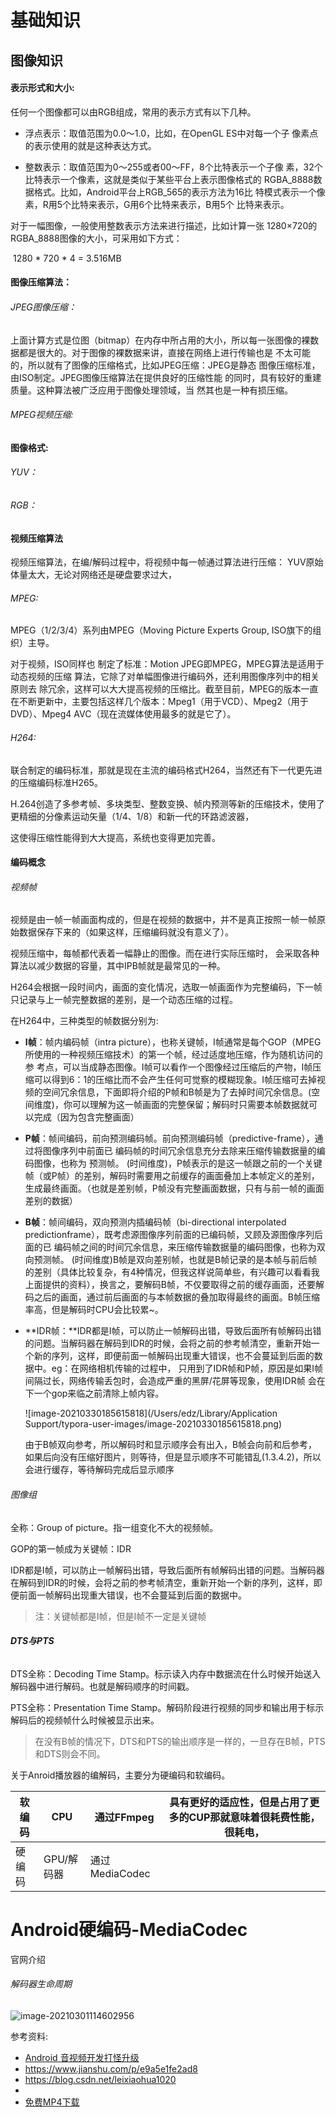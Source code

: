 # 基础知识

## 图像知识

#### 表示形式和大小:

任何一个图像都可以由RGB组成，常用的表示方式有以下几种。 

- 浮点表示：取值范围为0.0～1.0，比如，在OpenGL ES中对每一个子 像素点的表示使用的就是这种表达方式。 

- 整数表示：取值范围为0～255或者00～FF，8个比特表示一个子像 素，32个比特表示一个像素，这就是类似于某些平台上表示图像格式的 RGBA_8888数据格式。比如，Android平台上RGB_565的表示方法为16比 特模式表示一个像素，R用5个比特来表示，G用6个比特来表示，B用5个 比特来表示。 

对于一幅图像，一般使用整数表示方法来进行描述，比如计算一张 1280×720的RGBA_8888图像的大小，可采用如下方式：

​			1280 * 720 * 4 = 3.516MB 

#### 图像压缩算法：

###### JPEG图像压缩：

上面计算方式是位图（bitmap）在内存中所占用的大小，所以每一张图像的裸数据都是很大的。对于图像的裸数据来讲，直接在网络上进行传输也是 不太可能的，所以就有了图像的压缩格式，比如JPEG压缩：JPEG是静态 图像压缩标准，由ISO制定。JPEG图像压缩算法在提供良好的压缩性能 的同时，具有较好的重建质量。这种算法被广泛应用于图像处理领域，当 然其也是一种有损压缩。

###### MPEG视频压缩:



#### 图像格式:

###### YUV：

###### RGB：



#### 视频压缩算法

视频压缩算法，在编/解码过程中，将视频中每一帧通过算法进行压缩： YUV原始体量太大，无论对网络还是硬盘要求过大，

###### MPEG:

MPEG（1/2/3/4）系列由MPEG（Moving Picture Experts Group, ISO旗下的组织）主导。

对于视频，ISO同样也 制定了标准：Motion JPEG即MPEG，MPEG算法是适用于动态视频的压缩 算法，它除了对单幅图像进行编码外，还利用图像序列中的相关原则去 除冗余，这样可以大大提高视频的压缩比。截至目前，MPEG的版本一直 在不断更新中，主要包括这样几个版本：Mpeg1（用于VCD）、Mpeg2（用于 DVD）、Mpeg4 AVC（现在流媒体使用最多的就是它了）。 

###### H264:

联合制定的编码标准，那就是现在主流的编码格式H264，当然还有下一代更先进的压缩编码标准H265。

H.264创造了多参考帧、多块类型、整数变换、帧内预测等新的压缩技术，使用了更精细的分像素运动矢量（1/4、1/8）和新一代的环路滤波器， 

这使得压缩性能得到大大提高，系统也变得更加完善。



#### 编码概念

###### 视频帧

视频是由一帧一帧画面构成的，但是在视频的数据中，并不是真正按照一帧一帧原始数据保存下来的（如果这样，压缩编码就没有意义了）。

视频压缩中，每帧都代表着一幅静止的图像。而在进行实际压缩时， 会采取各种算法以减少数据的容量，其中IPB帧就是最常见的一种。

H264会根据一段时间内，画面的变化情况，选取一帧画面作为完整编码，下一帧只记录与上一帧完整数据的差别，是一个动态压缩的过程。

在H264中，三种类型的帧数据分别为:

- **I帧**：帧内编码帧（intra picture），也称关键帧，I帧通常是每个GOP（MPEG所使用的一种视频压缩技术）的第一个帧，经过适度地压缩，作为随机访问的参 考点，可以当成静态图像。I帧可以看作一个图像经过压缩后的产物，I帧压缩可以得到6：1的压缩比而不会产生任何可觉察的模糊现象。I帧压缩可去掉视频的空间冗余信息，下面即将介绍的P帧和B帧是为了去掉时间冗余信息。(空间维度)，你可以理解为这一帧画面的完整保留；解码时只需要本帧数据就可以完成（因为包含完整画面）

- **P帧**：帧间编码，前向预测编码帧。前向预测编码帧（predictive-frame），通过将图像序列中前面已 编码帧的时间冗余信息充分去除来压缩传输数据量的编码图像，也称为 预测帧。 (时间维度)，P帧表示的是这一帧跟之前的一个关键帧（或P帧）的差别，解码时需要用之前缓存的画面叠加上本帧定义的差别，生成最终画面。（也就是差别帧，P帧没有完整画面数据，只有与前一帧的画面差别的数据）

- **B帧**：帧间编码，双向预测内插编码帧（bi-directional interpolated predictionframe），既考虑源图像序列前面的已编码帧，又顾及源图像序列后面的已 编码帧之间的时间冗余信息，来压缩传输数据量的编码图像，也称为双向预测帧。 (时间维度)B帧是双向差别帧，也就是B帧记录的是本帧与前后帧的差别（具体比较复杂，有4种情况，但我这样说简单些，有兴趣可以看看我上面提供的资料），换言之，要解码B帧，不仅要取得之前的缓存画面，还要解码之后的画面，通过前后画面的与本帧数据的叠加取得最终的画面。B帧压缩率高，但是解码时CPU会比较累~。

- **IDR帧：**IDR都是I帧，可以防止一帧解码出错，导致后面所有帧解码出错的问题。当解码器在解码到IDR的时候，会将之前的参考帧清空，重新开始一个新的序列，这样，即便前面一帧解码出现重大错误，也不会蔓延到后面的数据中。eg：在网络相机传输的过程中， 只用到了IDR帧和P帧，原因是如果I帧间隔过长，网络传输丢包时，会造成严重的黑屏/花屏等现象，使用IDR帧 会在下一个gop来临之前清除上帧内容。

  ![image-20210330185615818](/Users/edz/Library/Application Support/typora-user-images/image-20210330185615818.png)

  由于B帧双向参考，所以解码时和显示顺序会有出入，B帧会向前和后参考，如果后向没有压缩好图片，则等待，但是显示顺序不可能错乱(1.3.4.2)，所以会进行缓存，等待解码完成后显示顺序

###### 图像组

全称：Group of picture。指一组变化不大的视频帧。

GOP的第一帧成为关键帧：IDR

IDR都是I帧，可以防止一帧解码出错，导致后面所有帧解码出错的问题。当解码器在解码到IDR的时候，会将之前的参考帧清空，重新开始一个新的序列，这样，即便前面一帧解码出现重大错误，也不会蔓延到后面的数据中。

> 注：关键帧都是I帧，但是I帧不一定是关键帧



###### **DTS与PTS**

DTS全称：Decoding Time Stamp。标示读入内存中数据流在什么时候开始送入解码器中进行解码。也就是解码顺序的时间戳。

PTS全称：Presentation Time Stamp。解码阶段进行视频的同步和输出用于标示解码后的视频帧什么时候被显示出来。

> 在没有B帧的情况下，DTS和PTS的输出顺序是一样的，一旦存在B帧，PTS和DTS则会不同。





关于Anroid播放器的编解码，主要分为硬编码和软编码。

| 软编码 | CPU        | 通过FFmpeg     | 具有更好的适应性，但是占用了更多的CUP那就意味着很耗费性能，很耗电， |
| ------ | ---------- | -------------- | ------------------------------------------------------------ |
| 硬编码 | GPU/解码器 | 通过MediaCodec |                                                              |



# Android硬编码-MediaCodec

官网介绍



###### 解码器生命周期

![image-20210301114602956](C:\Users\86188\AppData\Roaming\Typora\typora-user-images\image-20210301114602956.png)





参考资料:

- [Android 音视频开发打怪升级](https://www.jianshu.com/p/1749d2d43ecb)
- https://www.jianshu.com/p/e9a5e1fe2ad8
- https://blog.csdn.net/leixiaohua1020
- [](https://www.jianshu.com/p/f5a1c9318524)
- [免费MP4下载](https://wedistill.io/videos)


